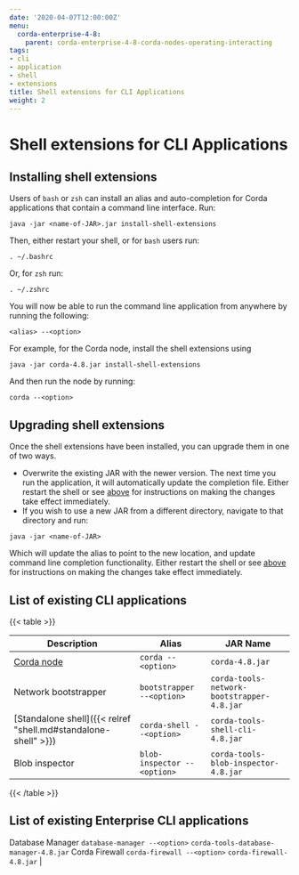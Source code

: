 ```yaml
---
date: '2020-04-07T12:00:00Z'
menu:
  corda-enterprise-4-8:
    parent: corda-enterprise-4-8-corda-nodes-operating-interacting
tags:
- cli
- application
- shell
- extensions
title: Shell extensions for CLI Applications
weight: 2
---
```



# Shell extensions for CLI Applications



## Installing shell extensions

Users of `bash` or `zsh` can install an alias and auto-completion for Corda applications that contain a command line interface. Run:

```shell
java -jar <name-of-JAR>.jar install-shell-extensions
```

Then, either restart your shell, or for `bash` users run:

```shell
. ~/.bashrc
```

Or, for `zsh` run:

```shell
. ~/.zshrc
```

You will now be able to run the command line application from anywhere by running the following:

```shell
<alias> --<option>
```

For example, for the Corda node, install the shell extensions using

```shell
java -jar corda-4.8.jar install-shell-extensions
```

And then run the node by running:

```shell
corda --<option>
```


## Upgrading shell extensions

Once the shell extensions have been installed, you can upgrade them in one of two ways.


* Overwrite the existing JAR with the newer version. The next time you run the application, it will automatically update
the completion file. Either restart the shell or see [above](#installing-shell-extensions) for instructions
on making the changes take effect immediately.
* If you wish to use a new JAR from a different directory, navigate to that directory and run:

```shell
java -jar <name-of-JAR>
```

Which will update the alias to point to the new location, and update command line completion functionality. Either
restart the shell or see [above](#installing-shell-extensions) for instructions on making the changes take effect immediately.


## List of existing CLI applications


{{< table >}}

|Description|Alias|JAR Name|
|---------------------------------------------------------|------------------------------|----------------------------------------------------------|
|[Corda node](../deploy/running-a-node.html#starting-an-individual-corda-node)|`corda --<option>`|`corda-4.8.jar`|
|Network bootstrapper|`bootstrapper --<option>`|`corda-tools-network-bootstrapper-4.8.jar`|
|[Standalone shell]({{< relref "shell.md#standalone-shell" >}})|`corda-shell --<option>`|`corda-tools-shell-cli-4.8.jar`|
|Blob inspector|`blob-inspector --<option>`|`corda-tools-blob-inspector-4.8.jar`|

{{< /table >}}


## List of existing Enterprise CLI applications

Database Manager                `database-manager --<option>`  `corda-tools-database-manager-4.8.jar`
Corda Firewall          `corda-firewall --<option>`    `corda-firewall-4.8.jar`                                 |
